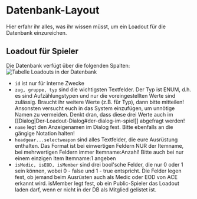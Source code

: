 # Datenbank-Layout
Hier erfahr ihr alles, was ihr wissen müsst, um ein Loadout für die Datenbank einzureichen.

## Loadout für Spieler
Die Datenbank verfügt über die folgenden Spalten:
![Tabelle Loadouts in der Datenbank](http://www11.pic-upload.de/02.09.15/6dw94rxag934.png)

* `id` ist nur für interne Zwecke
* `zug, gruppe, typ` sind die wichtigsten Textfelder. Der Typ ist ENUM, d.h. es sind Aufzählungstypen und nur die voreingestellten Werte sind zulässig. Braucht ihr weitere Werte (z.B. für Typ), dann bitte mitteilen! Ansonsten versucht euch in das System einzufügen, um unnötige Namen zu vermeiden. Denkt dran, dass diese drei Werte auch im [[Dialog|Der-Loadout-Dialog#der-dialog-im-spiel]] abgefragt werden!
* `name` legt den Anzeigenamen im Dialog fest. Bitte ebenfalls an die gängige Notation halten!
* `headgear...selectweapon` sind alles Textfelder, die eure Ausrüstung enthalten. Das Format ist bei einwertigen Feldern NUR der Itemname, bei mehrwertigen Feldern immer Itemname:Anzahl! Bitte auch bei nur einem einzigen Item Itemname:1 angeben
* `isMedic, isEOD, isMember` sind drei bool'sche Felder, die nur 0 oder 1 sein können, wobei 0 - false und 1 - true entspricht. Die Felder legen fest, ob jemand beim Ausrüsten auch als Medic oder EOD von ACE erkannt wird. isMember legt fest, ob ein Public-Spieler das Loadout laden darf, wenn er nicht in der DB als Mitglied gelistet ist.